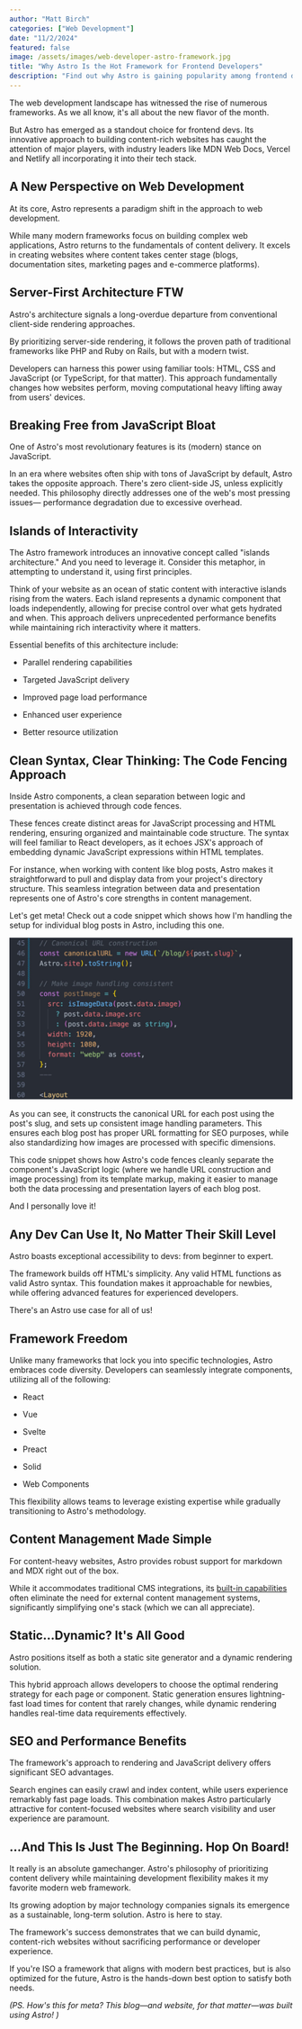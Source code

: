 ```yaml
---
author: "Matt Birch"
categories: ["Web Development"]
date: "11/2/2024"
featured: false
image: /assets/images/web-developer-astro-framework.jpg
title: "Why Astro Is the Hot Framework for Frontend Developers"
description: "Find out why Astro is gaining popularity among frontend developers. Explore its unique features, performance benefits, and how it simplifies building fast, modern websites with ease."
---
```


The web development landscape has witnessed the rise of numerous frameworks. As we all know, it's all about the new flavor of the month.

But Astro has emerged as a standout choice for frontend devs. Its innovative approach to building content-rich websites has caught the attention of major players, with industry leaders like MDN Web Docs, Vercel and Netlify all incorporating it into their tech stack.

## A New Perspective on Web Development

At its core, Astro represents a paradigm shift in the approach to web development.

While many modern frameworks focus on building complex web applications, Astro returns to the fundamentals of content delivery. It excels in creating websites where content takes center stage (blogs, documentation sites, marketing pages and e-commerce platforms).

## Server-First Architecture FTW

Astro's architecture signals a long-overdue departure from conventional client-side rendering approaches.

By prioritizing server-side rendering, it follows the proven path of traditional frameworks like PHP and Ruby on Rails, but with a modern twist.

Developers can harness this power using familiar tools: HTML, CSS and JavaScript (or TypeScript, for that matter). This approach fundamentally changes how websites perform, moving computational heavy lifting away from users' devices.

## Breaking Free from JavaScript Bloat

One of Astro's most revolutionary features is its (modern) stance on JavaScript.

In an era where websites often ship with tons of JavaScript by default, Astro takes the opposite approach. There's zero client-side JS, unless explicitly needed. This philosophy directly addresses one of the web's most pressing issues— performance degradation due to excessive overhead.

## Islands of Interactivity

The Astro framework introduces an innovative concept called "islands architecture." And you need to leverage it. Consider this metaphor, in attempting to understand it, using first principles.

Think of your website as an ocean of static content with interactive islands rising from the waters. Each island represents a dynamic component that loads independently, allowing for precise control over what gets hydrated and when. This approach delivers unprecedented performance benefits while maintaining rich interactivity where it matters.

Essential benefits of this architecture include:

- Parallel rendering capabilities

- Targeted JavaScript delivery

- Improved page load performance

- Enhanced user experience

- Better resource utilization

## Clean Syntax, Clear Thinking: The Code Fencing Approach

Inside Astro components, a clean separation between logic and presentation is achieved through code fences.

These fences create distinct areas for JavaScript processing and HTML rendering, ensuring organized and maintainable code structure. The syntax will feel familiar to React developers, as it echoes JSX's approach of embedding dynamic JavaScript expressions within HTML templates.

For instance, when working with content like blog posts, Astro makes it straightforward to pull and display data from your project's directory structure. This seamless integration between data and presentation represents one of Astro's core strengths in content management.

Let's get meta! Check out a code snippet which shows how I'm handling the setup for individual blog posts in Astro, including this one.

![code snippet showing Astro codefence](/assets/images/astro-code-snippet.jpg)

As you can see, it constructs the canonical URL for each post using the post's slug, and sets up consistent image handling parameters. This ensures each blog post has proper URL formatting for SEO purposes, while also standardizing how images are processed with specific dimensions.

This code snippet shows how Astro's code fences cleanly separate the component's JavaScript logic (where we handle URL construction and image processing) from its template markup, making it easier to manage both the data processing and presentation layers of each blog post.

And I personally love it!

## Any Dev Can Use It, No Matter Their Skill Level

Astro boasts exceptional accessibility to devs: from beginner to expert.

The framework builds off HTML's simplicity. Any valid HTML functions as valid Astro syntax. This foundation makes it approachable for newbies, while offering advanced features for experienced developers.

There's an Astro use case for all of us!

## Framework Freedom

Unlike many frameworks that lock you into specific technologies, Astro embraces code diversity. Developers can seamlessly integrate components, utilizing all of the following:

- React

- Vue

- Svelte

- Preact

- Solid

- Web Components

This flexibility allows teams to leverage existing expertise while gradually transitioning to Astro's methodology.

## Content Management Made Simple

For content-heavy websites, Astro provides robust support for markdown and MDX right out of the box.

While it accommodates traditional CMS integrations, its [built-in capabilities](https://docs.astro.build/en/concepts/why-astro/) often eliminate the need for external content management systems, significantly simplifying one's stack (which we can all appreciate).

## Static...Dynamic? It's All Good

Astro positions itself as both a static site generator and a dynamic rendering solution.

This hybrid approach allows developers to choose the optimal rendering strategy for each page or component. Static generation ensures lightning-fast load times for content that rarely changes, while dynamic rendering handles real-time data requirements effectively.

## SEO and Performance Benefits

The framework's approach to rendering and JavaScript delivery offers significant SEO advantages.

Search engines can easily crawl and index content, while users experience remarkably fast page loads. This combination makes Astro particularly attractive for content-focused websites where search visibility and user experience are paramount.

## ...And This Is Just The Beginning. Hop On Board!

It really is an absolute gamechanger. Astro's philosophy of prioritizing content delivery while maintaining development flexibility makes it my favorite modern web framework.

Its growing adoption by major technology companies signals its emergence as a sustainable, long-term solution. Astro is here to stay.

The framework's success demonstrates that we can build dynamic, content-rich websites without sacrificing performance or developer experience.

If you're ISO a framework that aligns with modern best practices, but is also optimized for the future, Astro is the hands-down best option to satisfy both needs.

_(PS. How's this for meta? This blog—and website, for that matter—was built using Astro! )_
